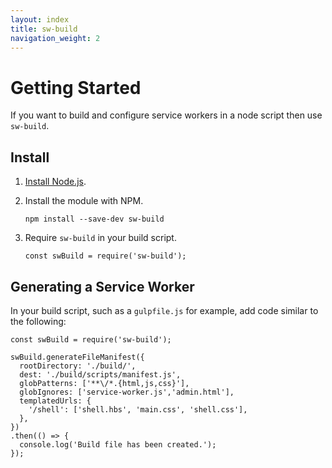 ```yaml
---
layout: index
title: sw-build
navigation_weight: 2
---
```


# Getting Started

If you want to build and configure service workers in a node script then use
`sw-build`.

## Install


1. [Install Node.js](https://nodejs.org/en/).
1. Install the module with NPM.

   ```
   npm install --save-dev sw-build
   ```

1. Require `sw-build` in your build script.

   ```
   const swBuild = require('sw-build');
   ```

## Generating a Service Worker

In your build script, such as a `gulpfile.js` for example, add code similar to
the following:

    const swBuild = require('sw-build');

    swBuild.generateFileManifest({
      rootDirectory: './build/',
      dest: './build/scripts/manifest.js',
      globPatterns: ['**\/*.{html,js,css}'],
      globIgnores: ['service-worker.js','admin.html'],
      templatedUrls: {
        '/shell': ['shell.hbs', 'main.css', 'shell.css'],
      },
    })
    .then(() => {
      console.log('Build file has been created.');
    });